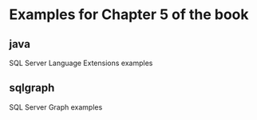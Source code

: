 # Examples for Chapter 5 of the book

## java

SQL Server Language Extensions examples

## sqlgraph

SQL Server Graph examples